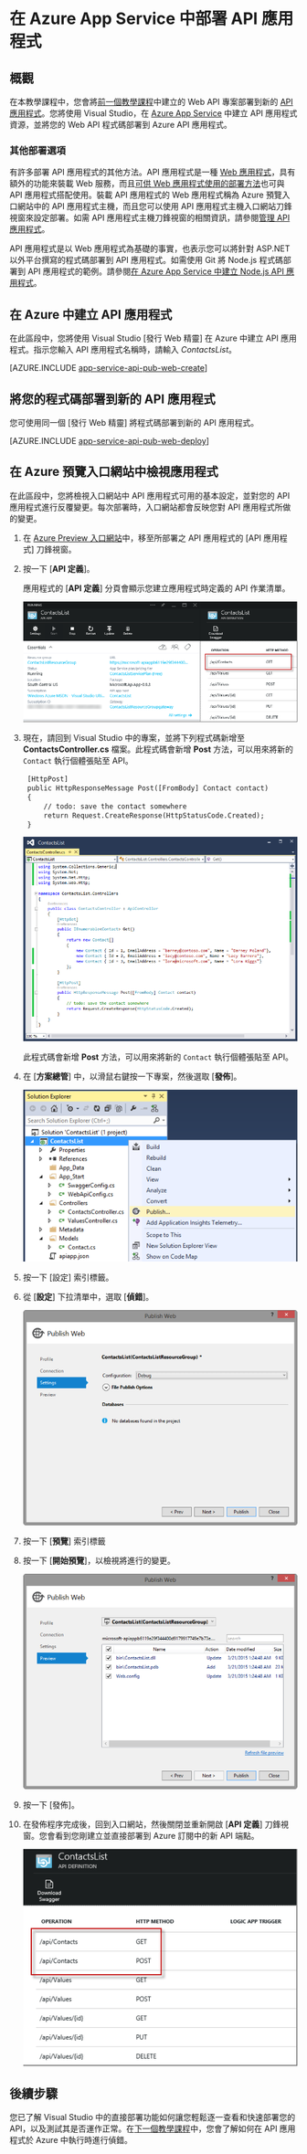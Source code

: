 <properties 
	pageTitle="在 Azure App Service 中部署 API 應用程式" 
	description="了解如何將 API 應用程式專案部署到您的 Azure 訂用帳戶。" 
	services="app-service\api" 
	documentationCenter=".net" 
	authors="bradygaster" 
	manager="wpickett" 
	editor="jimbe"/>

<tags 
	ms.service="app-service-api" 
	ms.workload="web" 
	ms.tgt_pltfrm="dotnet" 
	ms.devlang="na" 
	ms.topic="article" 
	ms.date="05/04/2015" 
	ms.author="bradyg;tarcher"/>

# 在 Azure App Service 中部署 API 應用程式 

## 概觀

在本教學課程中，您會將[前一個教學課程](app-service-dotnet-create-api-app.md)中建立的 Web API 專案部署到新的 [API 應用程式](app-service-api-apps-why-best-platform.md)。您將使用 Visual Studio，在 [Azure App Service](../app-service/app-service-value-prop-what-is.md) 中建立 API 應用程式資源，並將您的 Web API 程式碼部署到 Azure API 應用程式。

### 其他部署選項

有許多部署 API 應用程式的其他方法。API 應用程式是一種 [Web 應用程式](../app-service-web/app-service-web-overview.md)，具有額外的功能來裝載 Web 服務，而且[可供 Web 應用程式使用的部署方法](../app-service-web/web-sites-deploy.md)也可與 API 應用程式搭配使用。裝載 API 應用程式的 Web 應用程式稱為 Azure 預覽入口網站中的 API 應用程式主機，而且您可以使用 API 應用程式主機入口網站刀鋒視窗來設定部署。如需 API 應用程式主機刀鋒視窗的相關資訊，請參閱[管理 API 應用程式](app-service-api-manage-in-portal.md)。

API 應用程式是以 Web 應用程式為基礎的事實，也表示您可以將針對 ASP.NET 以外平台撰寫的程式碼部署到 API 應用程式。如需使用 Git 將 Node.js 程式碼部署到 API 應用程式的範例。請參閱[在 Azure App Service 中建立 Node.js API 應用程式](app-service-api-nodejs-api-app.md)。
 
## <a id="provision"></a>在 Azure 中建立 API 應用程式 

在此區段中，您將使用 Visual Studio [發行 Web 精靈] 在 Azure 中建立 API 應用程式。指示您輸入 API 應用程式名稱時，請輸入 *ContactsList*。

[AZURE.INCLUDE [app-service-api-pub-web-create](../../includes/app-service-api-pub-web-create.md)]

## <a id="deploy"></a>將您的程式碼部署到新的 API 應用程式

您可使用同一個 [發行 Web 精靈] 將程式碼部署到新的 API 應用程式。

[AZURE.INCLUDE [app-service-api-pub-web-deploy](../../includes/app-service-api-pub-web-deploy.md)]

## 在 Azure 預覽入口網站中檢視應用程式

在此區段中，您將檢視入口網站中 API 應用程式可用的基本設定，並對您的 API 應用程式進行反覆變更。每次部署時，入口網站都會反映您對 API 應用程式所做的變更。

1. 在 [Azure Preview 入口網站](https://portal.azure.com)中，移至所部署之 API 應用程式的 [API 應用程式] 刀鋒視窗。

4. 按一下 [**API 定義**]。
 
	應用程式的 [**API 定義**] 分頁會顯示您建立應用程式時定義的 API 作業清單。

	![API 定義](./media/app-service-dotnet-deploy-api-app/29-api-definition-v3.png)

5. 現在，請回到 Visual Studio 中的專案，並將下列程式碼新增至 **ContactsController.cs** 檔案。此程式碼會新增 **Post** 方法，可以用來將新的 `Contact` 執行個體張貼至 API。

		[HttpPost]
		public HttpResponseMessage Post([FromBody] Contact contact)
		{
			// todo: save the contact somewhere
			return Request.CreateResponse(HttpStatusCode.Created);
		}

	![新增 Post 方法至控制器](./media/app-service-dotnet-deploy-api-app/30-post-method-added-v3.png)

	此程式碼會新增 **Post** 方法，可以用來將新的 `Contact` 執行個體張貼至 API。

6. 在 [**方案總管**] 中，以滑鼠右鍵按一下專案，然後選取 [**發佈**]。

	![專案發佈內容功能表](./media/app-service-dotnet-deploy-api-app/31-publish-gesture-v3.png)

7. 按一下 [設定] 索引標籤。

8. 從 [**設定**] 下拉清單中，選取 [**偵錯**]。

	![發佈 Web 設定](./media/app-service-dotnet-deploy-api-app/36.5-select-debug-option-v3.png)

9. 按一下 [**預覽**] 索引標籤

10. 按一下 [**開始預覽**]，以檢視將進行的變更。

	![發佈 Web 對話方塊](./media/app-service-dotnet-deploy-api-app/39-re-publish-preview-step-v2.png)

11. 按一下 [發佈]。

12. 在發佈程序完成後，回到入口網站，然後關閉並重新開啟 [**API 定義**] 刀鋒視窗。您會看到您剛建立並直接部署到 Azure 訂閱中的新 API 端點。

	![API 定義](./media/app-service-dotnet-deploy-api-app/38-portal-with-post-method-v4.png)

## 後續步驟

您已了解 Visual Studio 中的直接部署功能如何讓您輕鬆逐一查看和快速部署您的 API，以及測試其是否運作正常。在[下一個教學課程](../app-service-dotnet-remotely-debug-api-app.md)中，您會了解如何在 API 應用程式於 Azure 中執行時進行偵錯。
 

<!---HONumber=July15_HO5-->